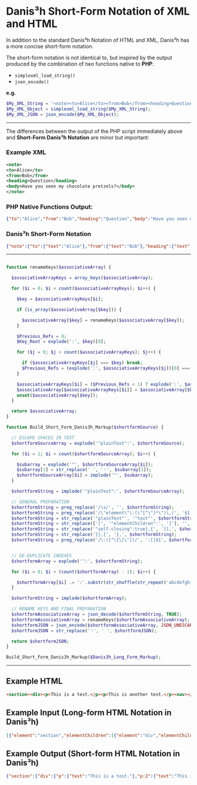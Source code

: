 # Danis³h Short-Form Notation of XML and HTML
In addition to the standard Danis³h Notation of HTML and XML, Danis³h has a more concise short-form notation.

The short-form notation is not identical to, but inspired by the output produced by the combination of *two* functions native to **PHP**:

 - `simplexml_load_string()`
 - `json_encode()`

**e.g.**

```php
$My_XML_String = '<note><to>Alice</to><from>Bob</from><heading>Question</heading><body>Have you seen my chocolate pretzels?</body></note>';
$My_XML_Object = simplexml_load_string($My_XML_String);
$My_XML_JSON = json_encode($My_XML_Object);
```

_____

The differences between the output of the PHP script immediately above and **Short-Form Danis³h Notation** are minor but important:

### Example XML
```xml
<note>
<to>Alice</to>
<from>Bob</from>
<heading>Question</heading>
<body>Have you seen my chocolate pretzels?</body>
</note>
```

### PHP Native Functions Output:
```json
{"to":"Alice","from":"Bob","heading":"Question","body":"Have you seen my chocolate pretzels?"}
```

### Danis³h Short-Form Notation
```json
{"note":{"to":{"text":"Alice"},"from":{"text":"Bob"},"heading":{"text":"Question"},"body":{"text":"Have you seen my chocolate pretzels?"}}}
```
    
_______

```php

function renameKeys($associativeArray) {

  $associativeArrayKeys = array_keys($associativeArray);

  for ($i = 0; $i < count($associativeArrayKeys); $i++) {

    $key = $associativeArrayKeys[$i];

    if (is_array($associativeArray[$key])) {

      $associativeArray[$key] = renameKeys($associativeArray[$key]);
    }

    $Previous_Refs = 0;
    $Key_Root = explode(':', $key)[0];

    for ($j = 0; $j < count($associativeArrayKeys); $j++) {

      if ($associativeArrayKeys[$j] === $key) break;
      $Previous_Refs = (explode(':', $associativeArrayKeys[$j])[0] === $Key_Root) ? ($Previous_Refs + 1) : $Previous_Refs;
    }

    $associativeArrayKeys[$i] = ($Previous_Refs < 1) ? explode(':', $associativeArrayKeys[$i])[0] : explode(':', $associativeArrayKeys[$i])[0].':'.($Previous_Refs + 1);
    $associativeArray[$associativeArrayKeys[$i]] = $associativeArray[$key];
    unset($associativeArray[$key]);
  }

  return $associativeArray;
}

function Build_Short_Form_Danis3h_Markup($shortformSource) {

  // ESCAPE SPACES IN TEXT
  $shortformSourceArray = explode('"plainText":', $shortformSource);

  for ($i = 1; $i < count($shortformSourceArray); $i++) {

    $subarray = explode('"', $shortformSourceArray[$i]);
    $subarray[1] = str_replace(' ', '␠', $subarray[1]);
    $shortformSourceArray[$i] = implode('"', $subarray);
  }

  $shortformString = implode('"plainText":', $shortformSourceArray);

  // GENERAL PREPARATION
  $shortformString = preg_replace('/\s/', '', $shortformString);
  $shortformString = preg_replace('/\"element\"\:(\"[^\"]*\")\,/', '$1:', $shortformString);
  $shortformString = str_replace('"plainText"', '"text"', $shortformString);
  $shortformString = str_replace(['[', '"elementChildren":', ']'], '', $shortformString);
  $shortformString = str_replace('"self-closing":true},{', '[],', $shortformString);
  $shortformString = str_replace('}},{', '},', $shortformString);
  $shortformString = preg_replace('/\:([^\{\[\"])/', ':[]$1', $shortformString);


  // DE-DUPLICATE INDEXES  
  $shortformArray = explode('":', $shortformString);

  for ($i = 0; $i < (count($shortformArray) - 1); $i++) {

    $shortformArray[$i] .= ':'.substr(str_shuffle(str_repeat('abcdefghijklmnopqrstuvwxyz', 3)), 0, 3).'":';
  }

  $shortformString = implode($shortformArray);

  // RENAME KEYS AND FINAL PREPARATION
  $shortformAssociativeArray = json_decode($shortformString, TRUE);
  $shortformAssociativeArray = renameKeys($shortformAssociativeArray);
  $shortformJSON = json_encode($shortformAssociativeArray, JSON_UNESCAPED_SLASHES | JSON_UNESCAPED_UNICODE);
  $shortformJSON = str_replace('␠', ' ', $shortformJSON);

  return $shortformJSON; 
}

Build_Short_Form_Danis3h_Markup($Danis3h_Long_Form_Markup);

```

_________

## Example HTML
```html
<section><div><p>This is a test.</p><p>This is another test.</p><nav></nav></div><div><p>This is a third test.</p><p>This is a fourth test.</p><hr/><span>Something else.</span><hr/><p>This is a fifth test.</p></div></section>
```


## Example Input (Long-form HTML Notation in Danis³h)
```json
[{"element":"section","elementChildren":[{"element":"div","elementChildren":[{"element":"p","elementChildren":[{"plainText":"This is a test."}]},{"element":"p","elementChildren":[{"plainText":"This is another test."}]},{"element":"nav","elementChildren":[]}]},{"element":"div","elementChildren":[{"element":"p","elementChildren":[{"plainText":"This is a third test."}]},{"element":"p","elementChildren":[{"plainText":"This is a fourth test."}]},{"element":"hr","self-closing":true},{"element":"span","elementChildren":[{"plainText":"Something else."}]},{"element":"hr","self-closing":true},{"element":"p","elementChildren":[{"plainText":"This is a fifth test."}]}]}]}]
```

## Example Output (Short-form HTML Notation in Danis³h)
```json
{"section":{"div":{"p":{"text":"This is a test."},"p:2":{"text":"This is another test."},"nav":[]},"div:2":{"p":{"text":"This is a third test."},"p:2":{"text":"This is a fourth test."},"hr":[],"span":{"text":"Something else."},"hr:2":[],"p:3":{"text":"This is a fifth test."}}}}
```
